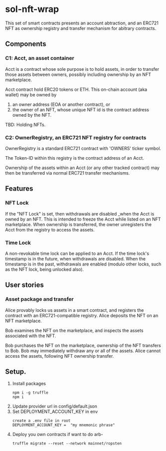 # sol-nft-wrap

This set of smart contracts presents an account abtraction, and an ERC721 NFT as
ownership registry and transfer mechanism for abitrary contracts.

## Components

### C1:   Acct, an asset container

Acct is a contract whose sole purpose is to hold assets, in order to transfer those
assets between owners, possibly including ownership by an NFT marketplace.

Acct contract hold ERC20 tokens or ETH.  This on-chain account (aka wallet) may
be owned by
1. an owner address (EOA or another contract), or
2. the owner of an NFT, whose unique NFT id is the contract address
   owned by the NFT.
   
TBD:  Holding NFTs.

### C2:   OwnerRegistry, an ERC721 NFT registry for contracts

OwnerRegistry is a standard ERC721 contract with 'OWNERS' ticker symbol.

The Token-ID within this registry is the contract address of an Acct.

Ownership of the assets within an Acct (or any other tracked contract) may then be transferred via normal
ERC721 transfer mechanisms.

## Features

### NFT Lock

If the "NFT Lock" is set, then withdrawals are disabled _when the Acct
is owned by an NFT.  This is intended to freeze the Acct while listed on
an NFT marketplace.  When ownership is transferred, the owner
unregisters the Acct from the registry to access the assets.

### Time Lock

A non-revokable time lock can be applied to an Acct.  If the time lock's
timestamp is in the future, when withdrawals are disabled.  When the
timestamp is in the past, withdrawals are enabled (modulo other locks,
such as the NFT lock, being unlocked also).

## User stories

### Asset package and transfer

Alice provably locks us assets in a smart contract, and registers the contract with an ERC721-compatible registry.  Alice deposits the NFT on an NFT marketplace.

Bob examines the NFT on the marketplace, and inspects the assets associated with the NFT.

Bob purchases the NFT on the marketplace, ownership of the NFT transfers to Bob.   Bob may immediately withdraw any or all of the assets.  Alice cannot access the assets, following NFT ownership transfer.

## Setup.
1. Install packages
   ```
   npm i -g truffle
   npm i
   ```
2. Update provider url in config/default.json
3. Set DEPLOYMENT_ACCOUNT_KEY in env
   ```
   create a .env file in root
   DEPLOYMENT_ACCOUNT_KEY =  "my mnemonic phrase"
   ```
4. Deploy you own contracts if want to do arb- 
   ``` 
   truffle migrate --reset --network mainnet/ropsten
   ```
